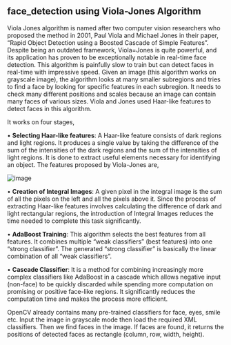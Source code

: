 ## face_detection using Viola-Jones Algorithm
Viola Jones algorithm is named after two computer vision researchers who proposed the method in 2001, Paul Viola and Michael Jones in their paper, “Rapid Object Detection 
using a Boosted Cascade of Simple Features”. Despite being an outdated framework, Viola=Jones is quite powerful, and its application has proven to be exceptionally notable in real-time face detection. This algorithm is painfully slow to train but can detect faces in real-time with impressive speed. Given an image (this algorithm works on grayscale image), the algorithm looks at many smaller subregions and tries to find a face by looking for specific features in each subregion. It needs to check many different positions and scales because an image can contain many faces of various sizes. Viola and Jones used Haar-like features to detect faces in this algorithm.

It works on four stages,

•	**Selecting Haar-like features**: A Haar-like feature consists of dark regions and light regions. It produces a single value by taking the difference of the sum of the intensities of the dark regions and the sum of the intensities of light regions. It is done to extract useful elements necessary for identifying an object. The features proposed by Viola-Jones are,

![image](https://user-images.githubusercontent.com/84698110/161754460-0fa907f8-7552-41bb-9c00-7ec5601940a8.png)

•	**Creation of Integral Images**: A given pixel in the integral image is the sum of all the pixels on the left and all the pixels above it. Since the process of extracting Haar-like features involves calculating the difference of dark and light rectangular regions, the introduction of Integral Images reduces the time needed to complete this task significantly.

•	**AdaBoost Training**: This algorithm selects the best features from all features. It combines multiple “weak classifiers” (best features) into one “strong classifier”. The generated “strong classifier” is basically the linear combination of all “weak classifiers”.

•	**Cascade Classifier**: It is a method for combining increasingly more complex classifiers like AdaBoost in a cascade which allows negative input (non-face) to be quickly discarded while spending more computation on promising or positive face-like regions. It significantly reduces the computation time and makes the process more efficient.

OpenCV already contains many pre-trained classifiers for face, eyes, smile etc. Input the image in grayscale mode then load the required XML classifiers. Then we find faces in the image. If faces are found, it returns the positions of detected faces as rectangle (column, row, width, height).
